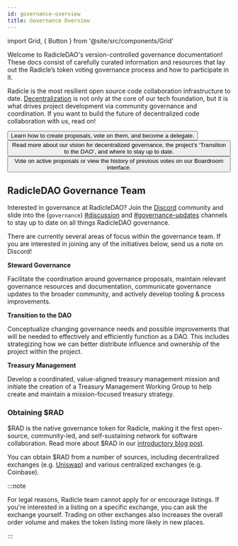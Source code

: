 ```yaml
---
id: governance-overview
title: Governance Overview
---
```


import Grid, { Button } from '@site/src/components/Grid'

Welcome to RadicleDAO's version-controlled governance documentation! These docs consist of carefully curated information
and resources that lay out the Radicle’s token voting governance process and how to participate in it.

Radicle is the most resilient open source code collaboration infrastructure to
date. [Decentralization](https://radicle.community/t/the-path-to-increasing-decentralization-within-radicle/2417) is not
only at the core of our tech foundation, but it is what drives project development via community governance and
coordination. If you want to build the future of decentralized code collaboration with us, read on!

<Grid>
  <Button
    style={{gridColumn: '1 / span 12'}}
    href="/governance/get-started"
    title="Get Started"
  >
    Learn how to create proposals, vote on them, and become a delegate.
  </Button>
  <Button
    style={{gridColumn: '1 / span 12'}}
    href="/governance/transition-dao"
    title="Learn about the RadicleDAO"
  >
    Read more about our vision for decentralized governance, the project’s ‘Transition to the DAO’, and where to stay up to date.
  </Button>
  <Button
    style={{gridColumn: '1 / span 12'}}
    href="https://boardroom.io/radicle/"
    title="View the RadicleDAO Governance Portal"
  >
    Vote on active proposals or view the history of previous votes on our Boardroom interface.
  </Button>
</Grid>

## RadicleDAO Governance Team

Interested in governance at RadicleDAO? Join the [Discord](https://discord.gg/dZK4TxaU2v) community and slide into the
(`governance`) [#discussion](https://discord.com/channels/841318878125490186/841346086740164659) and
[#governance-updates](https://discord.com/channels/841318878125490186/955793826264514560) channels to stay up to date on
all things RadicleDAO governance.

There are currently several areas of focus within the governance team. If you are interested in joining any of the
initiatives below, send us a note on Discord! 

**Steward Governance**

Facilitate the coordination around governance proposals, maintain relevant governance resources and documentation,
communicate governance updates to the broader community, and actively develop tooling & process improvements.

**Transition to the DAO**

Conceptualize changing governance needs and possible improvements that will be needed to effectively and efficiently
function as a DAO. This includes strategizing how we can better distribute influence and ownership of the project within
the project. 

**Treasury Management**

Develop a coordinated, value-aligned treasury management mission and initiate the creation of a Treasury Management
Working Group to help create and maintain a mission-focused treasury strategy.

### Obtaining $RAD

$RAD is the native governance token for Radicle, making it the first open-source, community-led, and self-sustaining
network for software collaboration. Read more about $RAD in our [introductory blog
post](https://radicle.mirror.xyz/CgcHpSXUlPvwMVaUVVaJ7r8bIJI2BOKOytaI9-nO9oY).

You can obtain $RAD from a number of sources, including decentralized exchanges (e.g.
[Uniswap](https://info.uniswap.org/#/pools/0x7c8dbf6e88f52cb56dd30190558cb982f62fc660)) and various centralized
exchanges (e.g. Coinbase).

:::note

For legal reasons, Radicle team cannot apply for or encourage listings. If you're interested in a listing on a specific
exchange, you can ask the exchange yourself. Trading on other exchanges also increases the overall order volume and
makes the token listing more likely in new places.

:::
